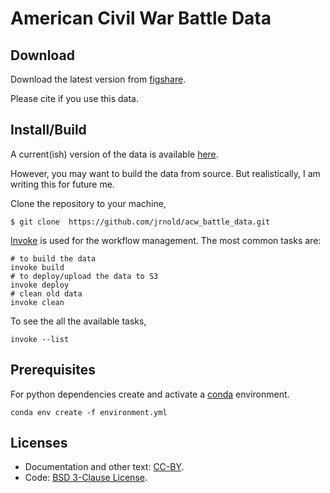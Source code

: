 # American Civil War Battle Data

## Download

Download the latest version from [figshare](https://figshare.com/articles/acw_battle_data/1515995). 

Please cite if you use this data.

## Install/Build

A current(ish) version of the data is available [here](http://acw-battle-data.readthedocs.io/en/latest/).

However, you may want to build the data from source. But realistically, I am writing this for future me.

Clone the repository to your machine,
```console
$ git clone  https://github.com/jrnold/acw_battle_data.git
```
[Invoke](http://www.pyinvoke.org/) is used for the workflow management.
The most common tasks are:
```console
# to build the data
invoke build
# to deploy/upload the data to S3
invoke deploy
# clean old data
invoke clean
```

To see the all the available tasks,
```console
invoke --list
```

## Prerequisites

For python dependencies create and activate a [conda](http://conda.pydata.org/docs/using/envs.html#create-a-separate-environment) environment.

```shell
conda env create -f environment.yml
```

## Licenses

- Documentation and other text: [CC-BY](http://creativecommons.org/licenses/by/4.0/).
- Code: [BSD 3-Clause License](http://opensource.org/licenses/BSD-3-Clause).
